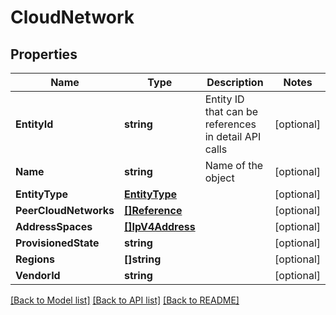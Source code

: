 # CloudNetwork

## Properties

Name | Type | Description | Notes
------------ | ------------- | ------------- | -------------
**EntityId** | **string** | Entity ID that can be references in detail API calls | [optional] 
**Name** | **string** | Name of the object | [optional] 
**EntityType** | [**EntityType**](EntityType.md) |  | [optional] 
**PeerCloudNetworks** | [**[]Reference**](Reference.md) |  | [optional] 
**AddressSpaces** | [**[]IpV4Address**](IpV4Address.md) |  | [optional] 
**ProvisionedState** | **string** |  | [optional] 
**Regions** | **[]string** |  | [optional] 
**VendorId** | **string** |  | [optional] 

[[Back to Model list]](../README.md#documentation-for-models) [[Back to API list]](../README.md#documentation-for-api-endpoints) [[Back to README]](../README.md)


